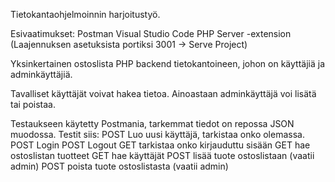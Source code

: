 
Tietokantaohjelmoinnin harjoitustyö.

Esivaatimukset: 
Postman
Visual Studio Code
PHP Server -extension (Laajennuksen asetuksista portiksi 3001 -> Serve Project)

Yksinkertainen ostoslista PHP backend tietokantoineen, johon on käyttäjiä ja adminkäyttäjiä.

Tavalliset käyttäjät voivat hakea tietoa. Ainoastaan adminkäyttäjä voi lisätä tai poistaa.

Testaukseen käytetty Postmania, tarkemmat tiedot on repossa JSON muodossa. 
Testit siis: 
POST Luo uusi käyttäjä, tarkistaa onko olemassa.
POST Login
POST Logout
GET tarkistaa onko kirjauduttu sisään
GET hae ostoslistan tuotteet
GET hae käyttäjät
POST lisää tuote ostoslistaan (vaatii admin)
POST poista tuote ostoslistasta (vaatii admin)



